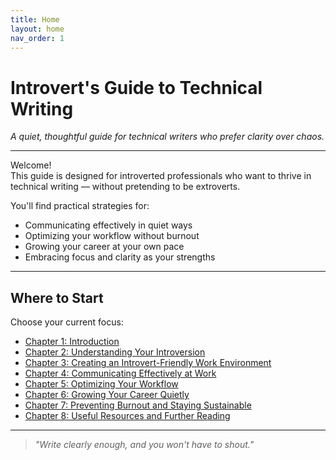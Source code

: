 ```yaml
---
title: Home
layout: home
nav_order: 1
---
```


# Introvert's Guide to Technical Writing

_A quiet, thoughtful guide for technical writers who prefer clarity over chaos._

---

Welcome!  
This guide is designed for introverted professionals who want to thrive in technical writing — without pretending to be extroverts.

You'll find practical strategies for:

- Communicating effectively in quiet ways  
- Optimizing your workflow without burnout  
- Growing your career at your own pace  
- Embracing focus and clarity as your strengths

---

## Where to Start

Choose your current focus:

- [Chapter 1: Introduction](chapter-1-introduction)
- [Chapter 2: Understanding Your Introversion](docs/chapter-2-understanding-introversion.md)
- [Chapter 3: Creating an Introvert-Friendly Work Environment](docs/chapter-3-work-environment.md)
- [Chapter 4: Communicating Effectively at Work](docs/chapter-4-communication.md)
- [Chapter 5: Optimizing Your Workflow](docs/chapter-5-workflow.md)
- [Chapter 6: Growing Your Career Quietly](docs/chapter-6-career-growth.md)
- [Chapter 7: Preventing Burnout and Staying Sustainable](docs/chapter-7-burnout.md)
- [Chapter 8: Useful Resources and Further Reading](docs/chapter-8-resources.md)

---

> _"Write clearly enough, and you won't have to shout."_
